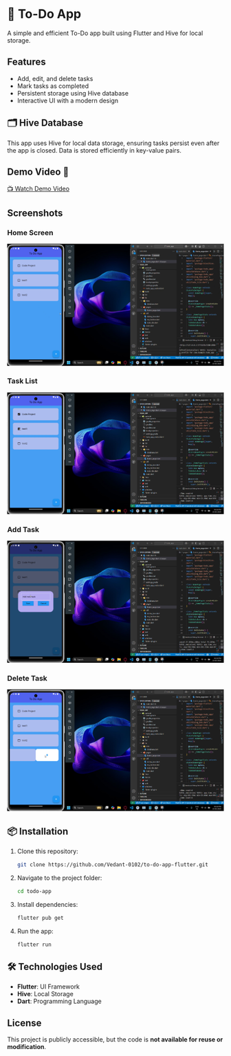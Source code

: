 # 📌 To-Do App

A simple and efficient To-Do app built using Flutter and Hive for local storage.

## Features
- Add, edit, and delete tasks
- Mark tasks as completed
- Persistent storage using Hive database
- Interactive UI with a modern design

## 🗂️ Hive Database
This app uses Hive for local data storage, ensuring tasks persist even after the app is closed. Data is stored efficiently in key-value pairs.

## Demo Video 🎥

[📺 Watch Demo Video](assets/To-Do-App.mp4)

## Screenshots

### Home Screen
![Home Screen](https://github.com/Vedant-0102/to-do-app-flutter/blob/main/todo_app/assets/home-page.png)

### Task List
![Task List](https://github.com/Vedant-0102/to-do-app-flutter/blob/main/todo_app/assets/tick-task.png)

### Add Task
![Add Task](https://github.com/Vedant-0102/to-do-app-flutter/blob/main/todo_app/assets/add-new.png)

### Delete Task
![Delete Task](https://github.com/Vedant-0102/to-do-app-flutter/blob/main/todo_app/assets/delete.png)

## 📦 Installation
1. Clone this repository:
   ```sh
   git clone https://github.com/Vedant-0102/to-do-app-flutter.git
   ```
2. Navigate to the project folder:
   ```sh
   cd todo-app
   ```
3. Install dependencies:
   ```sh
   flutter pub get
   ```
4. Run the app:
   ```sh
   flutter run
   ```

## 🛠️ Technologies Used
- **Flutter**: UI Framework
- **Hive**: Local Storage
- **Dart**: Programming Language

## License
This project is publicly accessible, but the code is **not available for reuse or modification**.
